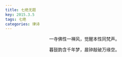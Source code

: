 ```yaml
---
title: 七绝无题
key: 2015.3.5
tags: 七绝
categories: 律诗
---
```


<p align="center">一寺佛性一禅风，觉醒本性同梵声。
</p>
<p align="center">暮鼓韵含千年梦，晨钟敲破万缘空。
</p>
